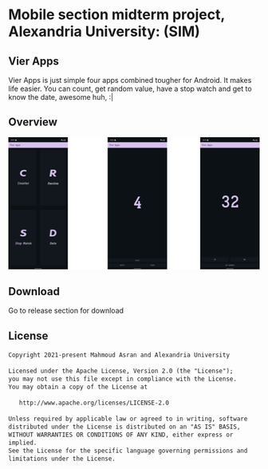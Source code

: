 # Mobile section midterm project, Alexandria University: (SIM)

## Vier Apps
Vier Apps is just simple four apps combined tougher for Android. It makes life easier. You can count, get random value, have a stop watch and get to know the date, awesome huh, :|

## Overview
![Woah](https://github.com/Mahmoudk1000/univ_midterm_mobile_project/blob/master/.screenshot/vier-apps.png)

## Download
Go to release section for download

## License
```
Copyright 2021-present Mahmoud Asran and Alexandria University

Licensed under the Apache License, Version 2.0 (the "License");
you may not use this file except in compliance with the License.
You may obtain a copy of the License at

   http://www.apache.org/licenses/LICENSE-2.0

Unless required by applicable law or agreed to in writing, software
distributed under the License is distributed on an "AS IS" BASIS,
WITHOUT WARRANTIES OR CONDITIONS OF ANY KIND, either express or implied.
See the License for the specific language governing permissions and
limitations under the License.
```
